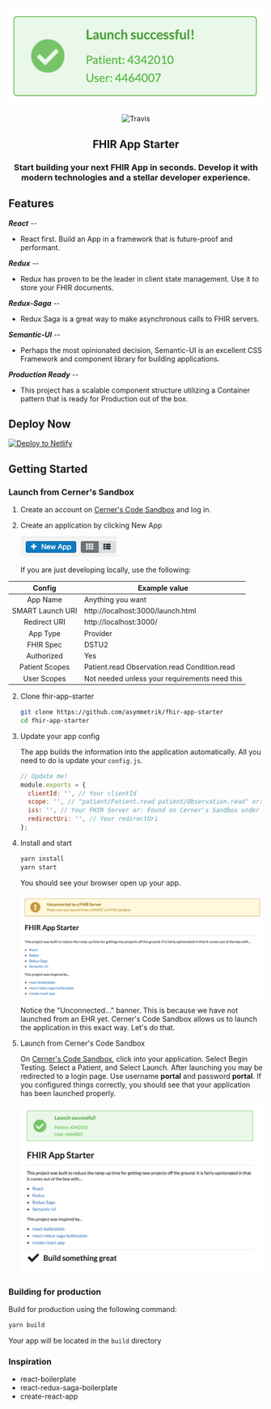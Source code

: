 <p align="center">
   <img src="./docs/Logo.png" alt="Logo" align="center" />
 </p>
 
<p align="center">
   <img src="https://travis-ci.org/Asymmetrik/fhir-app-starter.svg?branch=master" alt="Travis" align="center" />
 </p>

<h2 align="center"><strong>FHIR App Starter</strong></h2>
<h3 align="center">Start building your next FHIR App in seconds. Develop it with modern technologies and a stellar developer experience.</h3>

## Features

**_React_** --

- React first. Build an App in a framework that is future-proof and performant.

**_Redux_** --

- Redux has proven to be the leader in client state management. Use it to store your FHIR documents.

**_Redux-Saga_** --

- Redux Saga is a great way to make asynchronous calls to FHIR servers.

**_Semantic-UI_** --

- Perhaps the most opinionated decision, Semantic-UI is an excellent CSS Framework and component library for building applications.

**_Production Ready_** --

- This project has a scalable component structure utilizing a Container pattern that is ready for Production out of the box.

## Deploy Now

[![Deploy to Netlify](https://www.netlify.com/img/deploy/button.svg)](https://app.netlify.com/start/deploy?repository=https://github.com/Asymmetrik/fhir-app-starter)

## Getting Started

### Launch from Cerner's Sandbox

1. Create an account on [Cerner's Code Sandbox](https://code.cerner.com/developer/smart-on-fhir/apps) and log in.

2. Create an application by clicking New App

   ![NewApp](./docs/NewApp.png)

   If you are just developing locally, use the following:

|      Config      | Example value                                 |
| :--------------: | --------------------------------------------- |
|     App Name     | Anything you want                             |
| SMART Launch URI | http://localhost:3000/launch.html             |
|   Redirect URI   | http://localhost:3000/                        |
|     App Type     | Provider                                      |
|    FHIR Spec     | DSTU2                                         |
|    Authorized    | Yes                                           |
|  Patient Scopes  | Patient.read Observation.read Condition.read  |
|   User Scopes    | Not needed unless your requirements need this |

2. Clone fhir-app-starter

   ```sh
   git clone https://github.com/asymmetrik/fhir-app-starter
   cd fhir-app-starter
   ```

3. Update your app config

   The app builds the information into the application automatically. All you need to do is update your `config.js`.

   ```js
   // Update me!
   module.exports = {
     clientId: '', // Your clientId
     scope: '', // "patient/Patient.read patient/Observation.read" or: Whatever scopes you like
     iss: '', // Your FHIR Server or: Found on Cerner's Sandbox under "FHIR Spec: dstu2 - " <iss listed here> "
     redirectUri: '', // Your redirectUri
   };
   ```

4. Install and start


    ```sh
    yarn install
    yarn start
    ```

    You should see your browser open up your app.

    ![Unconnected](./docs/Unconnected.png)

    Notice the "Unconnected..." banner. This is because we have not launched from an EHR yet. Cerner's Code Sandbox allows us to launch the application in this exact way. Let's do that.

5.  Launch from Cerner's Code Sandbox

    On [Cerner's Code Sandbox](https://code.cerner.com/developer/smart-on-fhir/apps), click into your application. Select Begin Testing. Select a Patient, and Select Launch. After launching you may be redirected to a login page. Use username **portal** and password **portal**. If you configured things correctly, you should see that your application has been launched properly.

    ![Success](./docs/Success.png)

### Building for production

Build for production using the following command:

```sh
yarn build
```

Your app will be located in the `build` directory

### Inspiration

- react-boilerplate
- react-redux-saga-boilerplate
- create-react-app
